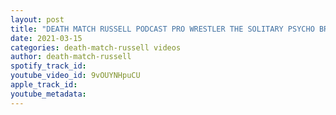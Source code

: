 ```yaml
---
layout: post
title: "DEATH MATCH RUSSELL PODCAST PRO WRESTLER THE SOLITARY PSYCHO BRAX &  THE SADISTIC SAVIOR DR TIBADOW"
date: 2021-03-15
categories: death-match-russell videos
author: death-match-russell
spotify_track_id: 
youtube_video_id: 9vOUYNHpuCU
apple_track_id: 
youtube_metadata: 
---
```

